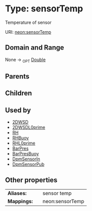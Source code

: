 
# Type: sensorTemp


Temperature of sensor

URI: [neon:sensorTemp](https://data.neonscience.org/sensorTemp)


## Domain and Range

None ->  <sub>OPT</sub> [Double](types/Double.md)

## Parents


## Children


## Used by

 * [2DWSD](2DWSD.md)
 * [2DWSDL0prime](2DWSDL0prime.md)
 * [RH](RH.md)
 * [RHBuoy](RHBuoy.md)
 * [RHL0prime](RHL0prime.md)
 * [BarPres](BarPres.md)
 * [BarPresBuoy](BarPresBuoy.md)
 * [DpmSensorIn](DpmSensorIn.md)
 * [DpmSensorPub](DpmSensorPub.md)

## Other properties

|  |  |  |
| --- | --- | --- |
| **Aliases:** | | sensor temp |
| **Mappings:** | | neon:sensorTemp |

